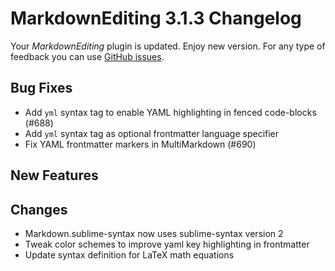 # MarkdownEditing 3.1.3 Changelog

Your _MarkdownEditing_ plugin is updated. Enjoy new version. For any type of
feedback you can use [GitHub issues][issues].

## Bug Fixes

* Add `yml` syntax tag to enable YAML highlighting in fenced code-blocks (#688)
* Add `yml` syntax tag as optional frontmatter language specifier
* Fix YAML frontmatter markers in MultiMarkdown (#690)

## New Features

## Changes

* Markdown.sublime-syntax now uses sublime-syntax version 2
* Tweak color schemes to improve yaml key highlighting in frontmatter 
* Update syntax definition for LaTeX math equations

[issues]: https://github.com/SublimeText-Markdown/MarkdownEditing/issues
